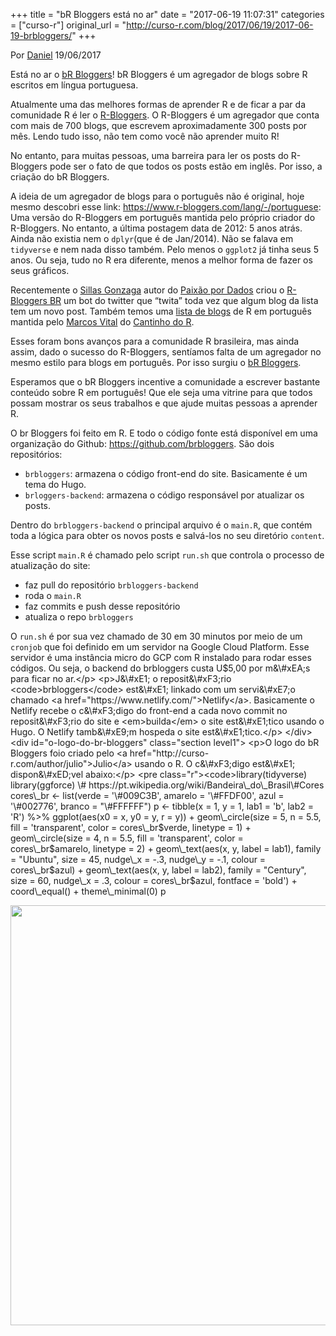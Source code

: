 +++
title = "bR Bloggers está no ar"
date = "2017-06-19 11:07:31"
categories = ["curso-r"]
original_url = "http://curso-r.com/blog/2017/06/19/2017-06-19-brbloggers/"
+++

<div>
<p class="text-muted text-uppercase mb-small text-right">
Por <a href="http://curso-r.com/author/daniel">Daniel</a> 19/06/2017
</p>
<div id="post-content">
<p>
Está no ar o <a href="https://brbloggers.com.br/">bR Bloggers</a>! bR
Bloggers é um agregador de blogs sobre R escritos em língua portuguesa.
</p>
<p>
Atualmente uma das melhores formas de aprender R e de ficar a par da
comunidade R é ler o
<a href="https://www.r-bloggers.com/">R-Bloggers</a>. O R-Bloggers é um
agregador que conta com mais de 700 blogs, que escrevem aproximadamente
300 posts por mês. Lendo tudo isso, não tem como você não aprender muito
R!
</p>
<p>
No entanto, para muitas pessoas, uma barreira para ler os posts do
R-Bloggers pode ser o fato de que todos os posts estão em inglês. Por
isso, a criação do bR Bloggers.
</p>
<p>
A ideia de um agregador de blogs para o português não é original, hoje
mesmo descobri esse link:
<a href="https://www.r-bloggers.com/lang/-/portuguese" class="uri">https://www.r-bloggers.com/lang/-/portuguese</a>:
Uma versão do R-Bloggers em português mantida pelo próprio criador do
R-Bloggers. No entanto, a última postagem data de 2012: 5 anos atrás.
Ainda não existia nem o <code>dplyr</code>(que é de Jan/2014). Não se
falava em <code>tidyverse</code> e nem nada disso também. Pelo menos o
<code>ggplot2</code> já tinha seus 5 anos. Ou seja, tudo no R era
diferente, menos a melhor forma de fazer os seus gráficos.
</p>
<p>
Recentemente o <a href="https://github.com/sillasgonzaga">Sillas
Gonzaga</a> autor do <a href="https://sillasgonzaga.github.io/">Paixão
por Dados</a> criou o
<a href="https://github.com/sillasgonzaga/rbloggers-BR">R-Bloggers
BR</a> um bot do twitter que “twita” toda vez que algum blog da lista
tem um novo post. Também temos uma
<a href="https://github.com/marcosvital/blogs-de-R-no-Brasil">lista de
blogs</a> de R em português mantida pelo
<a href="https://github.com/marcosvital">Marcos Vital</a> do
<a href="https://cantinhodor.wordpress.com/">Cantinho do R</a>.
</p>
<p>
Esses foram bons avanços para a comunidade R brasileira, mas ainda
assim, dado o sucesso do R-Bloggers, sentíamos falta de um agregador no
mesmo estilo para blogs em português. Por isso surgiu o
<a href="https://brbloggers.com.br/">bR Bloggers</a>.
</p>
<p>
Esperamos que o bR Bloggers incentive a comunidade a escrever bastante
conteúdo sobre R em português! Que ele seja uma vitrine para que todos
possam mostrar os seus trabalhos e que ajude muitas pessoas a aprender
R.
</p>
<div id="como-funciona" class="section level1">
<p>
O br Bloggers foi feito em R. E todo o código fonte está disponível em
uma organização do Github:
<a href="https://github.com/brbloggers" class="uri">https://github.com/brbloggers</a>.
São dois repositórios:
</p>
<ul>
<li>
<code>brbloggers</code>: armazena o código front-end do site.
Basicamente é um tema do Hugo.
</li>
<li>
<code>brloggers-backend</code>: armazena o código responsável por
atualizar os posts.
</li>
</ul>
<p>
Dentro do <code>brbloggers-backend</code> o principal arquivo é o
<code>main.R</code>, que contém toda a lógica para obter os novos posts
e salvá-los no seu diretório <code>content</code>.
</p>
<p>
Esse script <code>main.R</code> é chamado pelo script
<code>run.sh</code> que controla o processo de atualização do site:
</p>
<ul>
<li>
faz pull do repositório <code>brbloggers-backend</code>
</li>
<li>
roda o <code>main.R</code>
</li>
<li>
faz commits e push desse repositório
</li>
<li>
atualiza o repo <code>brbloggers</code>
</li>
</ul>
<p>
O <code>run.sh</code> é por sua vez chamado de 30 em 30 minutos por meio
de um <code>cronjob</code> que foi definido em um servidor na Google
Cloud Platform. Esse servidor é uma instância micro do GCP com R
instalado para rodar esses códigos. Ou seja, o backend do brbloggers
custa
U$5,00 por m&\#xEA;s para ficar no ar.&lt;/p&gt; &lt;p&gt;J&\#xE1; o reposit&\#xF3;rio &lt;code&gt;brbloggers&lt;/code&gt; est&\#xE1; linkado com um servi&\#xE7;o chamado &lt;a href="https://www.netlify.com/"&gt;Netlify&lt;/a&gt;. Basicamente o Netlify recebe o c&\#xF3;digo do front-end a cada novo commit no reposit&\#xF3;rio do site e &lt;em&gt;builda&lt;/em&gt; o site est&\#xE1;tico usando o Hugo. O Netlify tamb&\#xE9;m hospeda o site est&\#xE1;tico.&lt;/p&gt; &lt;/div&gt; &lt;div id="o-logo-do-br-bloggers" class="section level1"&gt; &lt;p&gt;O logo do bR Bloggers foio criado pelo &lt;a href="http://curso-r.com/author/julio"&gt;Julio&lt;/a&gt; usando o R. O c&\#xF3;digo est&\#xE1; dispon&\#xED;vel abaixo:&lt;/p&gt; &lt;pre class="r"&gt;&lt;code&gt;library(tidyverse) library(ggforce) \# https://pt.wikipedia.org/wiki/Bandeira\_do\_Brasil\#Cores cores\_br &lt;- list(verde = &apos;\#009C3B&apos;, amarelo = &apos;\#FFDF00&apos;, azul = &apos;\#002776&apos;, branco = &quot;\#FFFFFF&quot;) p &lt;- tibble(x = 1, y = 1, lab1 = &apos;b&apos;, lab2 = &apos;R&apos;) %&gt;% ggplot(aes(x0 = x, y0 = y, r = y)) + geom\_circle(size = 5, n = 5.5, fill = &apos;transparent&apos;, color = cores\_br$verde,
linetype = 1) + geom\_circle(size = 4, n = 5.5, fill = 'transparent',
color =
cores\_br$amarelo, linetype = 2) + geom\_text(aes(x, y, label = lab1), family = &quot;Ubuntu&quot;, size = 45, nudge\_x = -.3, nudge\_y = -.1, colour = cores\_br$azul)
+ geom\_text(aes(x, y, label = lab2), family = "Century", size = 60,
nudge\_x = .3, colour = cores\_br$azul, fontface = 'bold') +
coord\_equal() + theme\_minimal(0) p</code>
</pre>
<p>
<img src="http://curso-r.com/blog/2017-06-19-brbloggers_files/figure-html/unnamed-chunk-2-1.png" width="672">
</p>
</div>
</div>
</div>


